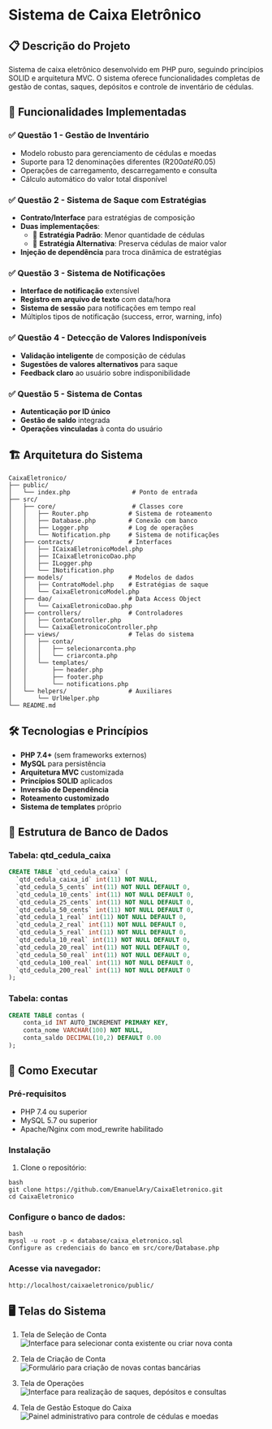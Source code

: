 # Sistema de Caixa Eletrônico
## 📋 Descrição do Projeto
Sistema de caixa eletrônico desenvolvido em PHP puro, seguindo princípios SOLID e arquitetura MVC. O sistema oferece funcionalidades completas de gestão de contas, saques, depósitos e controle de inventário de cédulas.

## 🚀 Funcionalidades Implementadas

### ✅ Questão 1 - Gestão de Inventário
- Modelo robusto para gerenciamento de cédulas e moedas
- Suporte para 12 denominações diferentes (R$200 até R$0.05)
- Operações de carregamento, descarregamento e consulta
- Cálculo automático do valor total disponível

### ✅ Questão 2 - Sistema de Saque com Estratégias
- **Contrato/Interface** para estratégias de composição
- **Duas implementações**:
    - 🎯 **Estratégia Padrão**: Menor quantidade de cédulas
    - 🔄 **Estratégia Alternativa**: Preserva cédulas de maior valor
- **Injeção de dependência** para troca dinâmica de estratégias

### ✅ Questão 3 - Sistema de Notificações
- **Interface de notificação** extensível
- **Registro em arquivo de texto** com data/hora
- **Sistema de sessão** para notificações em tempo real
- Múltiplos tipos de notificação (success, error, warning, info)

### ✅ Questão 4 - Detecção de Valores Indisponíveis
- **Validação inteligente** de composição de cédulas
- **Sugestões de valores alternativos** para saque
- **Feedback claro** ao usuário sobre indisponibilidade

### ✅ Questão 5 - Sistema de Contas
- **Autenticação por ID único**
- **Gestão de saldo** integrada
- **Operações vinculadas** à conta do usuário

## 🏗️ Arquitetura do Sistema
```
CaixaEletronico/
├── public/
│   └── index.php                 # Ponto de entrada
├── src/
│   ├── core/                     # Classes core
│   │   ├── Router.php           # Sistema de roteamento
│   │   ├── Database.php         # Conexão com banco
│   │   ├── Logger.php           # Log de operações
│   │   └── Notification.php     # Sistema de notificações
│   ├── contracts/               # Interfaces
│   │   ├── ICaixaEletronicoModel.php
│   │   ├── ICaixaEletronicoDao.php
│   │   ├── ILogger.php
│   │   └── INotification.php
│   ├── models/                  # Modelos de dados
│   │   ├── ContratoModel.php    # Estratégias de saque
│   │   └── CaixaEletronicoModel.php
│   ├── dao/                     # Data Access Object
│   │   └── CaixaEletronicoDao.php
│   ├── controllers/             # Controladores
│   │   ├── ContaController.php
│   │   └── CaixaEletronicoController.php
│   ├── views/                   # Telas do sistema
│   │   ├── conta/
│   │   │   ├── selecionarconta.php
│   │   │   └── criarconta.php
│   │   └── templates/
│   │       ├── header.php
│   │       ├── footer.php
│   │       └── notifications.php
│   └── helpers/                 # Auxiliares
│       └── UrlHelper.php
└── README.md
```
## 🛠️ Tecnologias e Princípios
- **PHP 7.4+** (sem frameworks externos)
- **MySQL** para persistência
- **Arquitetura MVC** customizada
- **Princípios SOLID** aplicados
- **Inversão de Dependência**
- **Roteamento customizado**
- **Sistema de templates** próprio

## 📁 Estrutura de Banco de Dados
### Tabela: qtd_cedula_caixa
```sql
CREATE TABLE `qtd_cedula_caixa` (
  `qtd_cedula_caixa_id` int(11) NOT NULL,
  `qtd_cedula_5_cents` int(11) NOT NULL DEFAULT 0,
  `qtd_cedula_10_cents` int(11) NOT NULL DEFAULT 0,
  `qtd_cedula_25_cents` int(11) NOT NULL DEFAULT 0,
  `qtd_cedula_50_cents` int(11) NOT NULL DEFAULT 0,
  `qtd_cedula_1_real` int(11) NOT NULL DEFAULT 0,
  `qtd_cedula_2_real` int(11) NOT NULL DEFAULT 0,
  `qtd_cedula_5_real` int(11) NOT NULL DEFAULT 0,
  `qtd_cedula_10_real` int(11) NOT NULL DEFAULT 0,
  `qtd_cedula_20_real` int(11) NOT NULL DEFAULT 0,
  `qtd_cedula_50_real` int(11) NOT NULL DEFAULT 0,
  `qtd_cedula_100_real` int(11) NOT NULL DEFAULT 0,
  `qtd_cedula_200_real` int(11) NOT NULL DEFAULT 0
);
```
### Tabela: contas
```sql
CREATE TABLE contas (
    conta_id INT AUTO_INCREMENT PRIMARY KEY,
    conta_nome VARCHAR(100) NOT NULL,
    conta_saldo DECIMAL(10,2) DEFAULT 0.00
);
```
## 🎯 Como Executar
### Pré-requisitos
- PHP 7.4 ou superior
- MySQL 5.7 ou superior
- Apache/Nginx com mod_rewrite habilitado
### Instalação
1. Clone o repositório:
```
bash
git clone https://github.com/EmanuelAry/CaixaEletronico.git
cd CaixaEletronico
```
### Configure o banco de dados:
```
bash
mysql -u root -p < database/caixa_eletronico.sql
Configure as credenciais do banco em src/core/Database.php
```
### Acesse via navegador:
```text
http://localhost/caixaeletronico/public/
```
## 🖥️ Telas do Sistema
1. Tela de Seleção de Conta
![Interface para selecionar conta existente ou criar nova conta](/telas/selecao_conta.png)

2. Tela de Criação de Conta
![Formulário para criação de novas contas bancárias](/telas/criar_conta.png)

3. Tela de Operações
![Interface para realização de saques, depósitos e consultas](/telas/operacoes_conta.png)

4. Tela de Gestão Estoque do Caixa
![Painel administrativo para controle de cédulas e moedas](/telas/estoque_caixa.png)
